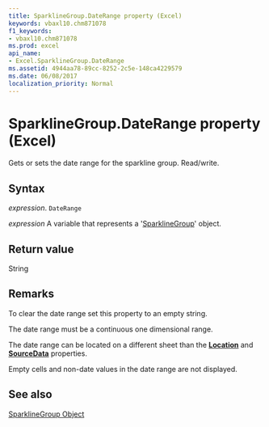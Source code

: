 ```yaml
---
title: SparklineGroup.DateRange property (Excel)
keywords: vbaxl10.chm871078
f1_keywords:
- vbaxl10.chm871078
ms.prod: excel
api_name:
- Excel.SparklineGroup.DateRange
ms.assetid: 4944aa78-89cc-8252-2c5e-148ca4229579
ms.date: 06/08/2017
localization_priority: Normal
---
```



# SparklineGroup.DateRange property (Excel)

Gets or sets the date range for the sparkline group. Read/write.


## Syntax

_expression_. `DateRange`

_expression_ A variable that represents a '[SparklineGroup](Excel.SparklineGroup.md)' object.


## Return value

String


## Remarks

To clear the date range set this property to an empty string.

The date range must be a continuous one dimensional range.

The date range can be located on a different sheet than the  **[Location](Excel.SparklineGroup.Location.md)** and **[SourceData](Excel.SparklineGroup.SourceData.md)** properties.

Empty cells and non-date values in the date range are not displayed.


## See also


[SparklineGroup Object](Excel.SparklineGroup.md)

